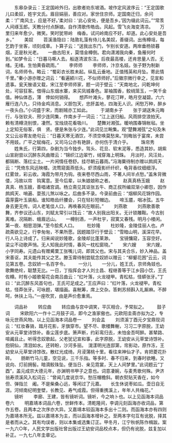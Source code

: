 <!-- { "loadSidebar": true } -->
　　东皋杂录云：王定国岭外归，出歌者劝东坡酒。坡作定风波序云：“王定国歌儿曰柔奴，姓宇文氏。眉目娟丽，善应对。家世住京师。定国南迁归，余问柔：‘广南风土，应是不好。’柔对曰：‘此心安处，便是吾乡。’因为缀此词云。”“常羡人间琢玉郎。天教分付点酥娘。自作清歌传皓齿。风起。雪飞炎海变清凉。　　万里归来年愈少。微笑。笑时犹带岭　梅香。试问岭南应不好。却道。此心安处是吾乡。”
　　美奴
　　苕溪渔隐曰：陆敦礼藻有侍儿名美奴，善缀词。出侑樽俎，每乞韵于坐客，顷刻成章。卜算子云：“送我出东门，乍别长安道。两岸垂杨锁暮烟，正是秋光老。　　一曲古阳关，莫惜金樽倒。君向潇湘我向秦，鱼雁何时到。”如梦令云：“日暮马嘶人去。船逐清波东注。后夜最高楼，还肯思量人否。无绪。无绪。生怕黄昏疏雨。”
　　李师师
　　李师师，汴京名妓。张子野为制新词，名师师令。略云：“蜀彩衣长胜未起。纵乱云垂地。正值残英和月坠。寄此情千里。”秦小游亦赠之词云：“看遍颍川花，不似师师好。”后徽宗微行幸之，见宣和遗事。瓮天脞语又载，宋江至李师师家，题一词于壁云：“天南地北，问乾坤何处，可容狂客。借得山东烟水寨，来买凤城春色。翠袖围香，鲛绡笼玉，一笑千金值。神仙体态，薄　倖如何销得。　　想芦叶滩头，蓼花汀畔，皓月空凝碧。六六雁行连八九，只待金鸡消息。义胆包天，忠肝盖地，四海无人识。闲愁万种，醉乡一夜头白。”小词盛于宋，而剧贼亦工如此。
　　于湖南乡子
　　张于湖送朱元晦行，与张钦夫、邢少连同集，作南乡子一词云：“江上送归船。风雨排空浪拍天。赖有清樽浇别恨，凄然。宝烛烧花看吸川。　　楚舞对湘弦。暖响围春锦帐毡。坐上定知无俗客，俱　贤。便是朱张与少连。”此词见兰畹集。观“楚舞湘弦”之句及朱文公云谷寄友绝句云：“日暮天寒无酒饮，不须空唤莫愁来。”则晦翁于宴席，未尝不用妓。广平之赋梅花，又司马公亦有艳辞，亦何伤于清介乎。
　　珠帘秀
　　姓朱氏，行第四，杂剧为当今独步。驾头、花旦、软末泥等，悉造其妙。胡紫山宣尉尝以沉醉东风曲赠云：“锦织江边翠竹，绒穿海上明珠。　月淡时，风汪处，都隔断、落红尘土。一片闲情任卷舒。挂尽朝云暮雨。”冯海粟待制亦赠以鹧鸪天云：“凭倚东风远映楼。流莺窥面燕低头。虾须瘦影纤纤织，龟背香纹细细浮。　　红雾敛，彩云收。海霞为带月为钩。夜来卷尽西山雨，不著人间半点愁。”盖朱背微偻，冯故以帘　钩寓意。至今后辈，以朱娘娘称之者。
　　赵真真杨玉娥
　　赵真真、杨玉娥，善唱诸宫调。杨立斋见其讴张五牛、商正叔所编双渐小卿怨，因作鹧鸪天、哨遍、耍孩儿煞以咏之。后曲多不录。今录前曲云：“烟柳风花锦作园。霜芽露叶玉装船。谁知皓齿纤腰会，只在轻衫短帽边。　　啼玉靥，咽冰弦。五牛身去更无传。词人老笔佳人口，再唤春风在眼前。”
　　刘燕歌
　　刘燕歌善歌舞，齐参议还山东，刘赋太常引以饯云：“故人别我出阳关。无计锁雕鞍。今古别离难。况隔断、蛾眉远山。　　一樽别酒，一声杜宇，寂寞又春残。明月小楼闲。第一夜、相思泪弹。”至今脍炙人口。
　　杜妙隆
　　杜妙隆，金陵佳丽人也。卢疏斋欲见之，行李匆匆，不果所愿。因题踏莎行于壁云：“雪暗山明，溪深花早。行人马上诗成了。归来闻说妙隆歌，金陵却比蓬莱渺。　　宝镜慵窥，玉容空好。梁尘不动歌声悄。无人知我此时情，春风一枕松窗晓。”
　　宋六嫂
　　宋六嫂，小字同寿。元遗山有赠觱栗工张嘴儿词，即其父也。宋与其夫合乐，妙入神品。盖宋善讴，其夫能传其父之艺。滕玉霄待制尝赋念奴娇以赠云：“柳颦花困”云云，词见第五卷。念奴娇一名百字令。
　　一分儿
　　一分儿，姓王氏，京师角妓也。歌舞绝纶，聪慧无比。一日，丁指挥会才人刘士昌、程继善等于江乡园小饮，王氏佐樽。时有小姬歌菊花会南吕曲云：“红叶落，火龙褪甲。青松枯，怪蟒张牙。”丁曰：“此沉醉东风首句也，王氏可足成之。”王应声曰：“红叶落，火龙褪甲。青松枯，怪莽张牙。可咏题，堪描画。喜觥筹，席上交杂。答剌苏频斟入礼厮麻。不醉呵，休扶上马。”一座吹赏，由是声价愈重焉。

　　词品补
　　转应曲
　　转应曲与宫中调笑，平仄相合，予常拟之。
　　鼓子词
　　宋欧阳六一作十二月鼓子词，即今之渔家傲也。元欧阳圭斋亦拟为之，专咏元世燕风物。以上见函海本词品卷一
　　刘会孟
　　刘须溪丁酉元夕宝鼎现词云：“红妆春骑，踏月花影，牙旗穿市。望不尽、歌楼舞榭，习习二字原脱，王幼安从元草堂诗馀补。香尘莲步底。箫声断，约彩鸾归去，未怕金吾呵醉。甚辇路、喧阗且止。听得念奴歌起。父老犹记宣和事，此字原脱，王幼安从元草堂诗馀补。抱铜仙，清泪如水。还转盼，沙河多丽。　滉漾明光连邸第，帘影动，原作冻，王幼安从元草堂诗馀改。散红光成绮。月浸蒲桃十里。看往来神仙才子。肯把菱花扑碎。　　肠断竹马儿童，空见说，三千乐指。等多时、春不归来，到春时欲睡。又说向、灯前拥髻。暗滴鲛珠坠。便当日、亲见霓裳，天上人间梦里。”此词题云“丁酉”，盖元成宗大德元年，亦渊明书甲子之意也。词意凄婉，与麦秀歌何殊。尹济翁寿须溪风入松词云：“曾闻几度说京华。愁压帽檐斜。朝衣熨贴天香在，如今但、弹指兰　阇。不是柴桑心远，等闲过了元嘉。　　长生休说枣如瓜。壶日自无涯。河倾南纪明奎壁，长教见、寿气成霞。但得重携溪上，年年人共梅花。”
　　镜听
　　李廊、王建，皆有镜听词。镜听，今之响卜也。以上见函海本词品卷六
　　明嘉靖本词品六卷，世鲜传本。清乾隆间，李调元刻函海亦收词品，第作五卷。且两本之次序亦大异。又嘉靖本较函海本多出十二则。而函海本亦有四则为嘉靖本所无。兹以嘉靖本为主，而以函海本增补之。至两本字句互有讹脱，择其是者而从之。其有均误者，则以本集或选集订正。甲冬月，江宁秋帆陈作楫跋。案一九六○年，人民文学出版社曾出版过王幼安词品校点本，但仍有讹脱，兹复加以补正。一九七八年圭章记。
